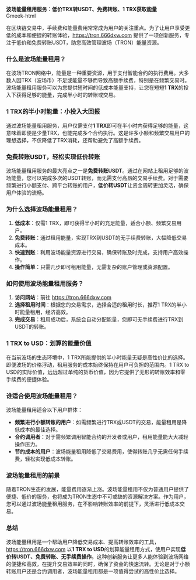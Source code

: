 **波场能量租用服务：低价TRX转USDT、免费转账、1 TRX获取能量**  
Gmeek-html<div id="announcement"></div>
在区块链交易中，手续费和能量费用常常成为用户的关注重点。为了让用户享受更低的成本和便捷的转账体验，https://tron.666dxw.com 提供了一项创新服务，专注于低价和免费转账USDT，助您高效管理波场（TRON）能量资源。

### 什么是波场能量租用？  

在波场TRON网络中，能量是一种重要资源，用于支付智能合约的执行费用。大多数人因TRX（波场币）不足或能量不够而导致高额手续费，特别是在频繁交易时。波场能量租用服务可以为您提供短时间的低成本能量支持，让您在短短**1 TRX**的投入下获得足够的能量，完成半小时的转账或交易。  

### 1 TRX的半小时能量：小投入大回报  

通过波场能量租用服务，用户仅需支付**1 TRX**即可在半小时内获得足够的能量，这意味着即便是少量TRX，也能完成多个合约执行。这是许多小额和频繁交易用户的理想选择，不仅降低了TRX消耗，还帮助避免了高额手续费。

### 免费转账USDT，轻松实现低价转账  

波场能量租用服务的最大亮点之一是**免费转账USDT**。通过在网站上租用足够的波场能量，您可以完成多次的USDT转账，而无需支付高昂的交易手续费。对于需要频繁进行小额支付、跨平台转账的用户，**低价转USDT**让资金周转更加灵活，确保用户体验的流畅。

### 为什么选择波场能量租用？  

1. **低成本**：仅需1 TRX，即可获得半小时的充足能量，适合小额、频繁交易用户。
2. **免费转账**：通过租用能量，实现TRX到USDT的无手续费转账，大幅降低交易成本。
3. **快速到账**：利用波场能量资源进行交易，确保转账及时完成，支持用户高效操作。
4. **操作简单**：只需几步即可租用能量，无需复杂的账户管理或资源配置。

### 如何使用波场能量租用服务？  

1. **访问网站**：前往 https://tron.666dxw.com
2. **选择租用时间**：根据您的交易需求，选择合适的租用时长，推荐1 TRX的半小时能量租用，经济高效。
3. **完成交易**：租用成功后，系统会自动分配能量，您即可无手续费进行TRX到USDT的转账。

### 1 TRX to USD：划算的能量价值  

在当前波场的生态环境中，1 TRX所能提供的半小时能量无疑是高性价比的选择。即便波场的价格浮动，租用服务的成本始终保持在用户可负担的范围内。1 TRX to USD的实际价值，远远超过单纯的货币价值，因为它提供了无形的转账效率和零手续费的便捷体验。

### 谁适合使用波场能量租用？  

波场能量租用适合以下用户群体：

- **频繁进行小额转账的用户**：如需频繁进行TRX或USDT的交易，能量租用是降低成本的最佳选择。
- **合约调用者**：对于需频繁调用智能合约的开发者或用户，租用能量能大大减轻操作压力。
- **节约成本的用户**：波场能量租用降低了交易费用，使得转账几乎无需任何手续费，轻松实现低成本转账。

### 波场能量租用的前景  

随着TRON生态的发展，能量费用逐渐上涨。波场能量租用不仅为普通用户提供了便捷、低价的服务，也将成为TRON生态中不可或缺的资源解决方案。作为用户，您可以通过波场能量租用服务，在不影响转账效率的前提下，灵活进行低成本交易。

### 总结  

波场能量租用是一个帮助用户降低交易成本、提高转账效率的工具，https://tron.666dxw.com 以**1 TRX to USD**的划算能量租用方式，使用户实现**低价转USDT、免费转账、无手续费操作**。这种创新服务让更多人能体验到波场网络的便捷和高效，在提升交易效率的同时，确保了资金的快速流转。无论是对于小额转账用户还是合约调用者，波场能量租用都是一项值得尝试的高性价比选择。